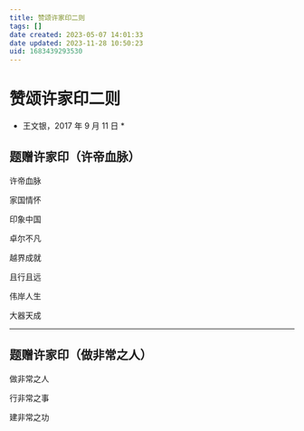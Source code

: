 ```yaml
---
title: 赞颂许家印二则
tags: []
date created: 2023-05-07 14:01:33
date updated: 2023-11-28 10:50:23
uid: 1683439293530
---
```


# 赞颂许家印二则

- 王文银，2017 年 9 月 11 日 *

## 题赠许家印（许帝血脉）

许帝血脉

家国情怀

印象中国

卓尔不凡

越界成就

且行且远

伟岸人生

大器天成

***

## 题赠许家印（做非常之人）

做非常之人

行非常之事

建非常之功
